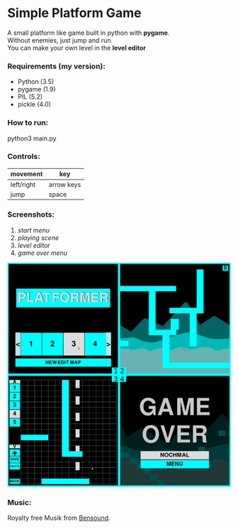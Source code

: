 # Simple Platform Game
A small platform like game built in python with **pygame**.  
Without enemies, just jump and run.  
You can make your own level in the **level editor**

### Requirements (my version):
* Python (3.5)
* pygame (1.9)
* PIL (5.2)
* pickle (4.0)

### How to run:
python3 main.py

### Controls:
movement   | key
---------- | ------
left/right | arrow keys
jump       | space

### Screenshots:
1. *start menu*
2. *playing scene*
3. *level editor*
4. *game over menu*

![screenshots](screenshots/screenshots_table.png)

### Music:
Royalty free Musik from [Bensound](https://www.bensound.com/royalty-free-music/track/slow-motion).
